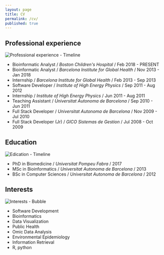 ```yaml
---
layout: page
title: CV
permalink: /cv/
published: true
---
```


## Professional experience
![Professional experience - Timeline]({{baseurl}}/assets/professional_experience.png)

* Bioinformatic Analyst / _Boston Children's Hospital_ / Feb 2018 - PRESENT
* Bioinformatic Analyst / _Barcelona Institute for Global Health_ / Nov 2013 - Jan 2018
* Internship / _Barcelona Institute for Global Health_ / Feb 2013 - Sep 2013
* Software Developer / _Institute of High Energy Physics_ / Sep 2011 - Aug 2012
* Internship / _Institute of High Energy Physics_ / Jun 2011 - Aug 2011
* Teaching Assistant / _Universitat Autonoma de Barcelona_ / Sep 2010 - Jun 2011
* Full Stack Developer / _Universitat Autonoma de Barcelona_ / Nov 2009 - Jul 2010
* Full Stack Developer (Jr) / _GICO Sistemas de Gestion_ / Jul 2008 - Oct 2009

## Education
![Edication - Timeline]({{baseurl}}/assets/education.png)

* PhD in Biomedicine / _Universitat Pompeu Fabra_ / 2017
* MSc in Bioinformatics / _Universitat Autonoma de Barcelona_ / 2013
* BSc in Computer Sciences / _Universitat Autonoma de Barcelona_ /  2012

## Interests
![Interests - Bubble]({{baseurl}}/assets/interests.png)

* Software Development
* Bioinformatics
* Data Visualization
* Public Health
* Omic Data Analysis
* Environmental Epidemiology
* Information Retrieval
* R, python